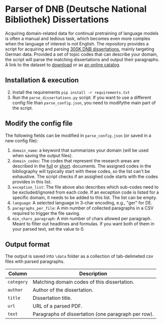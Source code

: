 # Parser of DNB (Deutsche National Bibliothek) Dissertations

Acquiring domain-related data for continual pretraining of language models is often a manual and tedious task, which 
becomes even more complex when the language of interest is not English. The repository provides a script for acquiring and
parsing [300K DNB dissertations](https://www.dnb.de/dissonline), mainly targeting German data. Provided a set of topic codes that can describe your domain, 
the script will parse the matching dissertations and output their paragraphs. A link to the dataset to [download](https://data.dnb.de/FreieOnlineHochschulschriften/) or as [an online catalog](https://portal.dnb.de/opac.htm?query=catalog%3Ddnb.hss+location%3Donlinefree+&method=simpleSearch&cqlMode=true).

## Installation & execution
2. Install the requirements  ```pip install -r requirements.txt```
3. Run the ```parse_dissertations.py``` script. If you want to use a different config file than ```parse_config.json```, you need to modifythe main part of the script. 


## Modify the config file
The following fields can be modified in ```parse_config.json``` (or saved in a new config file):

1. ```domain_name```: a keyword that summarizes your domain (will be used when saving the output files). 
2. ```domain_codes```: The codes that represent the research areas are described in the [full](https://d-nb.info/1052700705/34) or [short](https://www.dnb.de/SharedDocs/Downloads/EN/Professionell/DDC/ddcSachgruppenDNBAb2013.pdf?__blob=publicationFile&v=4).
documents. The assigned codes in the bibliography
will typically start with these codes, so the list can't be exhaustive. The script checks if an assighed code starts with the codes provides in this list. 
3. ```exception_list```: The file above also describes which sub-codes need to be excluded/ignored from each code. If an exception code is listed for a specific domain,
it needs to be added to this list. The list can be empty.
4. ```language```: A selected language in 3-char encoding, e.g., "ger" for DE.
5. ```paragraphs_per_file```: A min number of collected paragraphs in a CSV required to trigger the file saving. 
6. ```min_chars_paragraph```: A min number of chars allowed per paragraph. Meant to filter out headlines and formulas. If you want both of them in your parsed text, set the value to 0.

## Output format 
The output is saved into ```\data``` folder as a collection of tab-delimeted csv files with parsed paragraphs.

| Column         | Description                                          |
|----------------|------------------------------------------------------|
| ```category``` | Matching domain codes of this dissertation.          |
| ```author```   | Author of the dissertation.                          |
| ```title```    | Dissertation title.                                  |
| ```url```      | URL of a parsed PDF.                                 |
| ```text```        | Paragraphs of dissertation (one paragraph per row).  |
